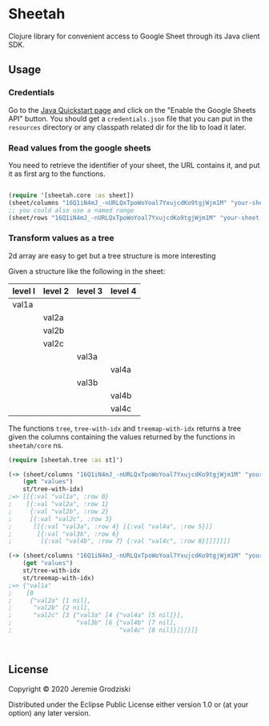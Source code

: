 # Sheetah

Clojure library for convenient access to Google Sheet through its Java client SDK.

## Usage

### Credentials

Go to the [Java Quickstart page](https://developers.google.com/sheets/api/quickstart/java) and click on the "Enable the Google Sheets API" button.
You should get a `credentials.json` file that you can put in the `resources` directory or any classpath related dir for the lib to load it later.

### Read values from the google sheets

You need to retrieve the identifier of your sheet, the URL contains it, and put it as first arg to the functions.

```clojure

(require '[sheetah.core :as sheet])
(sheet/columns "16Q1iN4mJ_-nURLQxTpoWoYoal7YxujcdKo9tgjWjm1M" "your-sheet-name" "B2:E17" )
;; you could also use a named range
(sheet/rows "16Q1iN4mJ_-nURLQxTpoWoYoal7YxujcdKo9tgjWjm1M" "your-sheet-name" "my-named-range" )

```

### Transform values as a tree

2d array are easy to get but a tree structure is more interesting

Given a structure like the following in the sheet:

| level l | level 2 | level 3 | level 4 |
|---------|---------|---------|---------|
| val1a   |         |         |         |
|         | val2a   |         |         |
|         | val2b   |         |         |
|         | val2c   |         |         |
|         |         | val3a   |         |
|         |         |         | val4a   |
|         |         | val3b   |         |
|         |         |         | val4b   |
|         |         |         | val4c   |

The functions `tree`, `tree-with-idx` and `treemap-with-idx` returns a tree given the columns containing the values returned by the functions in `sheetah/core` ns.
```clojure
(require [sheetah.tree :as st]')

(-> (sheet/columns "16Q1iN4mJ_-nURLQxTpoWoYoal7YxujcdKo9tgjWjm1M" "your-sheet-name" "A2:D10")
    (get "values")
    st/tree-with-idx)
;=> [[{:val "val1a", :row 0}
;    [{:val "val2a", :row 1}
;     {:val "val2b", :row 2}
;     [{:val "val2c", :row 3}
;      [[{:val "val3a", :row 4} [{:val "val4a", :row 5}]]
;       [{:val "val3b", :row 6}
;        [{:val "val4b", :row 7} {:val "val4c", :row 8}]]]]]]]

(-> (sheet/columns "16Q1iN4mJ_-nURLQxTpoWoYoal7YxujcdKo9tgjWjm1M" "your-sheet-name" "A2:D10")
    (get "values")
    st/tree-with-idx
    st/treemap-with-idx)
;=> {"val1a"
;    [0
;     {"val2a" [1 nil],
;      "val2b" [2 nil],
;      "val2c" [3 {"val3a" [4 {"val4a" [5 nil]}],
;                  "val3b" [6 {"val4b" [7 nil], 
;                              "val4c" [8 nil]}]}]}]}

    
```

## License

Copyright © 2020 Jeremie Grodziski

Distributed under the Eclipse Public License either version 1.0 or (at your option) any later version.
